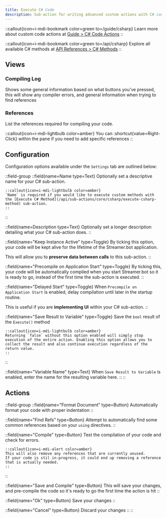 ```yaml
---
title: Execute C# Code
description: Sub-action for writing advanced custom actions with C# code
---
```


::callout{icon=i-mdi-bookmark color=green to=/guide/csharp}
Learn more about custom code actions at [Guide > C# Code Actions](/api/csharp)
::

::callout{icon=i-mdi-bookmark color=green to=/api/csharp}
Explore all available C# methods at [API References > C# Methods](/api/csharp)
::

## Views
### Compiling Log
Shows some general information based on what buttons you've pressed, this will show any compiler errors, and general information when trying to find references

### References
List the references required for compiling your code.

::callout{icon=i-mdi-lightbulb color=amber}
You can :shortcut{value=Right-Click} within the pane if you need to add specific references
::

## Configuration
Configuration options available under the `Settings` tab are outlined below:

::field-group
  ::field{name=Name type=Text}
    Optionally set a descriptive name for your C# sub-action.

    ::callout{icon=i-mdi-lightbulb color=amber}
    `Name` is required if you would like to execute custom methods with the [Execute C# Method](/api/sub-actions/core/csharp/execute-csharp-method) sub-action.
    ::
  ::

  ::field{name=Description type=Text}
  Optionally set a longer description detailing what your C# sub-action does.
  ::

  ::field{name="Keep Instance Active" type=Toggle}
  By ticking this option, your code will be kept alive for the lifetime of the Streamer.bot application.

  This will allow you to **preserve data between calls** to this sub-action.
  ::

  ::field{name="Precompile on Application Start" type=Toggle}
  By ticking this, your code will be automatically compiled when you start Streamer.bot so it is ready to go, instead of the first time the sub-action is executed.
  ::

  ::field{name="Delayed Start" type=Toggle}
  When `Precompile on Application Start` is enabled, delay compilation until later in the startup routine.

  This is useful if you are **implementing UI** within your C# sub-action.
  ::

  ::field{name="Save Result to Variable" type=Toggle}
    Save the `bool` result of the `Execute()` method

    ::callout{icon=i-mdi-lightbulb color=amber}
    Returning `false` without this option enabled will simply stop execution of the entire action. Enabling this option allows you to collect the result and also continue execution regardless of the return value.
    ::
  ::

  ::field{name="Variable Name" type=Text}
  When `Save Result to Variable` is enabled, enter the name for the resulting variable here.
  ::
::

## Actions

::field-group
  ::field{name="Format Document" type=Button}
  Automatically format your code with proper indentation
  ::

  ::field{name="Find Refs" type=Button}
  Attempt to automatically find some common references based on your `using` directives.
  ::

  ::field{name="Compile" type=Button}
    Test the compilation of your code and check for errors.

    ::callout{icon=i-mdi-alert color=amber}
    This will also remove any references that are currently unused.
    If your code is stil in-progress, it could end up removing a reference that is actually needed.
    ::
  ::

  ::field{name="Save and Compile" type=Button}
  This will save your changes, and pre-compile the code so it's ready to go the first time the action is hit
  ::

  ::field{name="Ok" type=Button}
  Save your changes
  ::

  ::field{name="Cancel" type=Button}
  Discard your changes
  ::
::